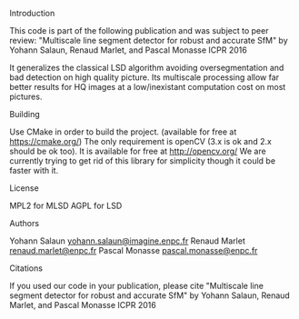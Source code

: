 Introduction

This code is part of the following publication and was subject to peer review:
"Multiscale line segment detector for robust and accurate SfM" by Yohann Salaun, Renaud Marlet, and Pascal Monasse ICPR 2016

It generalizes the classical LSD algorithm avoiding oversegmentation and bad detection on high quality picture.
Its multiscale processing allow far better results for HQ images at a low/inexistant computation cost on most pictures.

Building

Use CMake in order to build the project. (available for free at https://cmake.org/)
The only requirement is openCV (3.x is ok and 2.x should be ok too). It is available for free at http://opencv.org/
We are currently trying to get rid of this library for simplicity though it could be faster with it.

License

MPL2 for MLSD
AGPL for LSD

Authors

Yohann Salaun <yohann.salaun@imagine.enpc.fr>
Renaud Marlet <renaud.marlet@enpc.fr>
Pascal Monasse <pascal.monasse@enpc.fr>

Citations

If you used our code in your publication, please cite 
"Multiscale line segment detector for robust and accurate SfM" by Yohann Salaun, Renaud Marlet, and Pascal Monasse ICPR 2016
